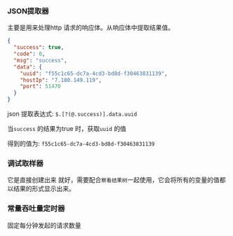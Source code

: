 ### JSON提取器

主要是用来处理http 请求的响应体。从响应体中提取结果值。

```json
{
  "success": true,
  "code": 0,
  "msg": "success",
  "data": {
    "uuid": "f55c1c65-dc7a-4cd3-bd8d-f30463831139",
    "hostIp": "7.180.149.119",
    "port": 51470
  }
}
```

json 提取表达式: `$.[?(@.success)].data.uuid`

当`success` 的结果为true 时，获取`uuid` 的值

得到的值为: `f55c1c65-dc7a-4cd3-bd8d-f30463831139`

### 调试取样器

它是直接创建出来 就好，需要配合`察看结果树`一起使用，它会将所有的变量的值都以结果的形式显示出来。

### 常量吞吐量定时器

固定每分钟发起的请求数量

